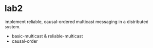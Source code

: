 # lab2

implement reliable, causal-ordered multicast messaging in a distributed system.

- basic-multicast & reliable-multicast
- causal-order
